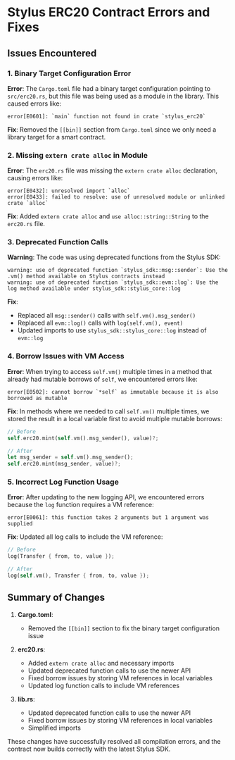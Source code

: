 # Stylus ERC20 Contract Errors and Fixes

## Issues Encountered

### 1. Binary Target Configuration Error
**Error**: The `Cargo.toml` file had a binary target configuration pointing to `src/erc20.rs`, but this file was being used as a module in the library. This caused errors like:
```
error[E0601]: `main` function not found in crate `stylus_erc20`
```

**Fix**: Removed the `[[bin]]` section from `Cargo.toml` since we only need a library target for a smart contract.

### 2. Missing `extern crate alloc` in Module
**Error**: The `erc20.rs` file was missing the `extern crate alloc` declaration, causing errors like:
```
error[E0432]: unresolved import `alloc`
error[E0433]: failed to resolve: use of unresolved module or unlinked crate `alloc`
```

**Fix**: Added `extern crate alloc` and `use alloc::string::String` to the `erc20.rs` file.

### 3. Deprecated Function Calls
**Warning**: The code was using deprecated functions from the Stylus SDK:
```
warning: use of deprecated function `stylus_sdk::msg::sender`: Use the .vm() method available on Stylus contracts instead
warning: use of deprecated function `stylus_sdk::evm::log`: Use the log method available under stylus_sdk::stylus_core::log
```

**Fix**: 
- Replaced all `msg::sender()` calls with `self.vm().msg_sender()`
- Replaced all `evm::log()` calls with `log(self.vm(), event)`
- Updated imports to use `stylus_sdk::stylus_core::log` instead of `evm::log`

### 4. Borrow Issues with VM Access
**Error**: When trying to access `self.vm()` multiple times in a method that already had mutable borrows of `self`, we encountered errors like:
```
error[E0502]: cannot borrow `*self` as immutable because it is also borrowed as mutable
```

**Fix**: In methods where we needed to call `self.vm()` multiple times, we stored the result in a local variable first to avoid multiple mutable borrows:
```rust
// Before
self.erc20.mint(self.vm().msg_sender(), value)?;

// After
let msg_sender = self.vm().msg_sender();
self.erc20.mint(msg_sender, value)?;
```

### 5. Incorrect Log Function Usage
**Error**: After updating to the new logging API, we encountered errors because the `log` function requires a VM reference:
```
error[E0061]: this function takes 2 arguments but 1 argument was supplied
```

**Fix**: Updated all log calls to include the VM reference:
```rust
// Before
log(Transfer { from, to, value });

// After
log(self.vm(), Transfer { from, to, value });
```

## Summary of Changes

1. **Cargo.toml**:
   - Removed the `[[bin]]` section to fix the binary target configuration issue

2. **erc20.rs**:
   - Added `extern crate alloc` and necessary imports
   - Updated deprecated function calls to use the newer API
   - Fixed borrow issues by storing VM references in local variables
   - Updated log function calls to include VM references

3. **lib.rs**:
   - Updated deprecated function calls to use the newer API
   - Fixed borrow issues by storing VM references in local variables
   - Simplified imports

These changes have successfully resolved all compilation errors, and the contract now builds correctly with the latest Stylus SDK.

